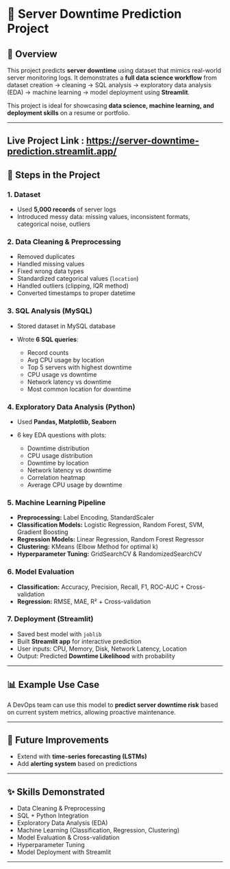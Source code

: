 # 📌 Server Downtime Prediction Project

## 📖 Overview

This project predicts **server downtime** using dataset that mimics real-world server monitoring logs. It demonstrates a **full data science workflow** from dataset creation → cleaning → SQL analysis → exploratory data analysis (EDA) → machine learning → model deployment using **Streamlit**.

This project is ideal for showcasing **data science, machine learning, and deployment skills** on a resume or portfolio.

---
Live Project Link : https://server-downtime-prediction.streamlit.app/
---

## 🔧 Steps in the Project

### 1. Dataset

* Used **5,000 records** of server logs
* Introduced messy data: missing values, inconsistent formats, categorical noise, outliers

### 2. Data Cleaning & Preprocessing

* Removed duplicates
* Handled missing values
* Fixed wrong data types
* Standardized categorical values (`location`)
* Handled outliers (clipping, IQR method)
* Converted timestamps to proper datetime

### 3. SQL Analysis (MySQL)

* Stored dataset in MySQL database
* Wrote **6 SQL queries**:

  * Record counts
  * Avg CPU usage by location
  * Top 5 servers with highest downtime
  * CPU usage vs downtime
  * Network latency vs downtime
  * Most common location for downtime

### 4. Exploratory Data Analysis (Python)

* Used **Pandas, Matplotlib, Seaborn**
* 6 key EDA questions with plots:

  * Downtime distribution
  * CPU usage distribution
  * Downtime by location
  * Network latency vs downtime
  * Correlation heatmap
  * Average CPU usage by downtime

### 5. Machine Learning Pipeline

* **Preprocessing:** Label Encoding, StandardScaler
* **Classification Models:** Logistic Regression, Random Forest, SVM, Gradient Boosting
* **Regression Models:** Linear Regression, Random Forest Regressor
* **Clustering:** KMeans (Elbow Method for optimal k)
* **Hyperparameter Tuning:** GridSearchCV & RandomizedSearchCV

### 6. Model Evaluation

* **Classification:** Accuracy, Precision, Recall, F1, ROC-AUC + Cross-validation
* **Regression:** RMSE, MAE, R² + Cross-validation

### 7. Deployment (Streamlit)

* Saved best model with `joblib`
* Built **Streamlit app** for interactive prediction
* User inputs: CPU, Memory, Disk, Network Latency, Location
* Output: Predicted **Downtime Likelihood** with probability

---

## 📊 Example Use Case

A DevOps team can use this model to **predict server downtime risk** based on current system metrics, allowing proactive maintenance.

---

## 🚀 Future Improvements

* Extend with **time-series forecasting (LSTMs)**
* Add **alerting system** based on predictions

---

## ✨ Skills Demonstrated

* Data Cleaning & Preprocessing
* SQL + Python Integration
* Exploratory Data Analysis (EDA)
* Machine Learning (Classification, Regression, Clustering)
* Model Evaluation & Cross-validation
* Hyperparameter Tuning
* Model Deployment with Streamlit

---
